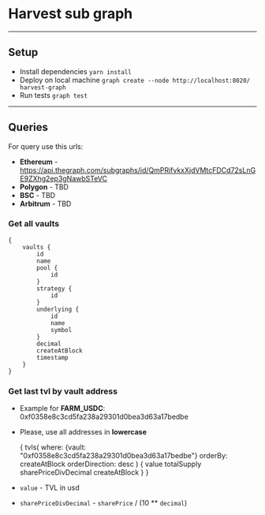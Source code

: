 # Harvest sub graph 

--- 
## Setup

- Install dependencies `yarn install` 
- Deploy on local machine `graph create --node http://localhost:8020/ harvest-graph`
- Run tests `graph test`


---

## Queries

For query use this urls:
- **Ethereum** - <https://api.thegraph.com/subgraphs/id/QmPRifvkxXjdVMtcFDCd72sLnGE9ZXhg2ep3gNawbSTeVC>
- **Polygon** - TBD
- **BSC** - TBD
- **Arbitrum** - TBD


### Get all vaults
    {
        vaults {
            id
            name
            pool {
                id
            }
            strategy {
                id
            }
            underlying {
                id
                name
                symbol
            }
            decimal
            createAtBlock
            timestamp
        }
    }

### Get last tvl by vault address
- Example for **FARM_USDC**: 0xf0358e8c3cd5fa238a29301d0bea3d63a17bedbe
- Please, use all addresses in **lowercase**



    {
        tvls(
            where: {vault: "0xf0358e8c3cd5fa238a29301d0bea3d63a17bedbe"}
            orderBy: createAtBlock
            orderDirection: desc
        ) {
            value
            totalSupply
            sharePriceDivDecimal
            createAtBlock
        }
    }



- `value` - TVL in usd
- `sharePriceDivDecimal` - `sharePrice` / (10 ** `decimal`)

